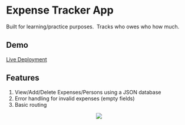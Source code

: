 # Expense Tracker App

Built for learning/practice purposes.&nbsp;
Tracks who owes who how much.

## Demo

[Live Deployment](https://swxk19-react-expense-tracker.herokuapp.com/)

## Features

1.  View/Add/Delete Expenses/Persons using a JSON database
2.  Error handling for invalid expenses (empty fields)
3.  Basic routing

<p align="center">
  <img src="https://storage.googleapis.com/openscreenshot/z%2FZ%2FB/r13qFDBZz.png" />
</p><p align="center">
  
</p>
